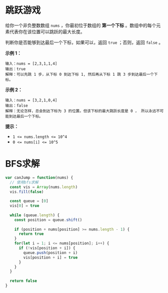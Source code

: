 # 跳跃游戏

给你一个非负整数数组 `nums` ，你最初位于数组的 **第一个下标** 。数组中的每个元素代表你在该位置可以跳跃的最大长度。

判断你是否能够到达最后一个下标，如果可以，返回 `true` ；否则，返回 `false` 。

 

**示例 1：**

```
输入：nums = [2,3,1,1,4]
输出：true
解释：可以先跳 1 步，从下标 0 到达下标 1, 然后再从下标 1 跳 3 步到达最后一个下标。
```

**示例 2：**

```
输入：nums = [3,2,1,0,4]
输出：false
解释：无论怎样，总会到达下标为 3 的位置。但该下标的最大跳跃长度是 0 ， 所以永远不可能到达最后一个下标。
```

 

**提示：**

- `1 <= nums.length <= 10^4`
- `0 <= nums[i] <= 10^5`

# BFS求解

```js
var canJump = function(nums) {
  // 使用bfs求解
  const vis = Array(nums.length)
  vis.fill(false)
  
  const queue = [0]
  vis[0] = true
  
  while (queue.length) {
    const position = queue.shift()
    
    if (position + nums[position] >= nums.length - 1) {
      return true
    }
    for(let i = 1; i <= nums[position]; i++) {
      if (!vis[position + i]) {
        queue.push(position + i)
        vis[position + i] = true
      }
    }
  }
  
  return false
}
```